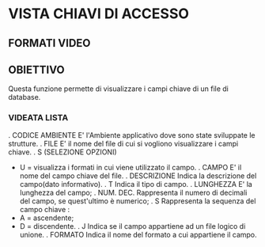 # VISTA CHIAVI DI ACCESSO
## FORMATI VIDEO
## OBIETTIVO
Questa funzione permette di visualizzare i campi chiave di un file di database.
### VIDEATA LISTA
. CODICE AMBIENTE
E' l'Ambiente applicativo dove sono state sviluppate le strutture.
. FILE
E' il nome del file di cui si vogliono visualizzare i campi chiave.
. S (SELEZIONE OPZIONI)
- U = visualizza i formati in cui viene utilizzato il campo.
. CAMPO
E' il nome del campo chiave del file.
. DESCRIZIONE
Indica la descrizione del campo(dato informativo).
. T
Indica il tipo di campo.
. LUNGHEZZA
E' la lunghezza del campo;
. NUM. DEC.
Rappresenta il numero di decimali del campo, se quest'ultimo è numerico;
. S
Rappresenta la sequenza del campo chiave : 
- A = ascendente;
- D = discendente.
. J
Indica se il campo appartiene ad un file logico di unione.
. FORMATO
Indica il nome del formato a cui appartiene il campo.
